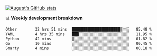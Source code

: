 
[![August's GitHub stats](https://github-readme-stats.vercel.app/api?username=zou-weidong&show_icons=true&theme=radical)](https://github.com/zou-weidong)


📊 **Weekly development breakdown**
<!--START_SECTION:waka-->

```txt
Other        32 hrs 51 mins  █████████████████████▒░░░   85.48 %
YAML         4 hrs 35 mins   ███░░░░░░░░░░░░░░░░░░░░░░   11.95 %
Python       42 mins         ▒░░░░░░░░░░░░░░░░░░░░░░░░   01.82 %
Go           10 mins         ░░░░░░░░░░░░░░░░░░░░░░░░░   00.45 %
Smarty       4 mins          ░░░░░░░░░░░░░░░░░░░░░░░░░   00.18 %
```

<!--END_SECTION:waka-->
